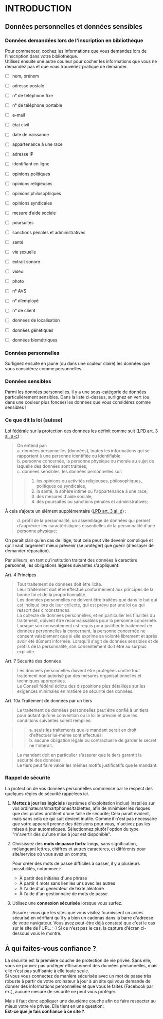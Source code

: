 # INTRODUCTION

## Données personnelles et données sensibles

### Données demandées lors de l'inscription en bibliothèque

Pour commencer, cochez les informations que vous demandez lors de l'inscription dans votre bibliothèque.   
Utilisez ensuite une autre couleur pour cocher les informations que vous ne demandez pas et que vous trouveriez pratique de demander.   

- [ ] nom, prénom
- [ ] adresse postale
- [ ] n° de téléphone fixe
- [ ] n° de téléphone portable
- [ ] e-mail
- [ ] état civil
- [ ] date de naissance
- [ ] appartenance à une race
- [ ] adresse IP
- [ ] identifiant en ligne
- [ ] opinions politiques
- [ ] opinions religieuses
- [ ] opinions philosophiques
- [ ] opinions syndicales
- [ ] mesure d’aide sociale
- [ ] poursuites
- [ ] sanctions pénales et administratives
- [ ] santé
- [ ] vie sexuelle
- [ ] extrait sonore
- [ ] vidéo
- [ ] photo
- [ ] n° AVS
- [ ] n° d’employé
- [ ] n° de client
- [ ] données de localisation
- [ ] données génétiques
- [ ] données biométriques





### Données personnelles

Surlignez ensuite en jaune (ou dans une couleur claire) les données que vous considérez comme personnelles.   

### Données sensibles

Parmi les données personnelles, il y a une sous-catégorie de données particulièrement sensibles. Dans la liste ci-dessus, surlignez en vert (ou dans une couleur plus foncée) les données que vous considérez comme sensibles !


### Ce que dit la loi (suisse)

Loi fédérale sur la protection des données les définit comme suit ([LPD art. 3 al. a-c](https://www.admin.ch/opc/fr/classified-compilation/19920153/index.html#a3)) :

> On entend par:   
> a. données personnelles (données), toutes les informations qui se rapportent à une personne identifiée ou identifiable;   
> b. personne concernée, la personne physique ou morale au sujet de laquelle des données sont traitées;   
> c. données sensibles, les données personnelles sur:   
> > 1. les opinions ou activités religieuses, philosophiques, politiques ou syndicales,   
> > 2. la santé, la sphère intime ou l'appartenance à une race,   
> > 3. des mesures d'aide sociale,   
> > 4. des poursuites ou sanctions pénales et administratives;   

À cela s’ajoute un élément supplémentaire ([LPD art. 3 al. d](https://www.admin.ch/opc/fr/classified-compilation/19920153/index.html#a3)) :

> d. profil de la personnalité, un assemblage de données qui permet d'apprécier les caractéristiques essentielles de la personnalité d'une personne physique;

On paraît clair qu'en cas de litige, tout cela peut vite devenir compliqué et qu'il vaut largement mieux prévenir (se protéger) que guérir (d'essayer de demander réparation).

Par ailleurs, en tant qu'institution traitant des données à caractère personnel, les obligations légales suivantes s'appliquent:

Art. 4 Principes

> Tout traitement de données doit être licite.   
> Leur traitement doit être effectué conformément aux principes de la bonne foi et de la proportionnalité.   
> Les données personnelles ne doivent être traitées que dans le but qui est indiqué lors de leur collecte, qui est prévu par une loi ou qui ressort des circonstances.   
> La collecte de données personnelles, et en particulier les finalités du traitement, doivent être reconnaissables pour la personne concernée.   
> Lorsque son consentement est requis pour justifier le traitement de données personnelles la concernant, la personne concernée ne consent valablement que si elle exprime sa volonté librement et après avoir été dûment informée. Lorsqu'il s'agit de données sensibles et de profils de la personnalité, son consentement doit être au surplus explicite.   

Art. 7 Sécurité des données

> Les données personnelles doivent être protégées contre tout traitement non autorisé par des mesures organisationnelles et techniques appropriées.   
> Le Conseil fédéral édicte des dispositions plus détaillées sur les exigences minimales en matière de sécurité des données.   

Art. 10a Traitement de données par un tiers

> Le traitement de données personnelles peut être confié à un tiers pour autant qu'une convention ou la loi le prévoie et que les conditions suivantes soient remplies:   

>> a. seuls les traitements que le mandant serait en droit d'effectuer lui-même sont effectués;   
>> b. aucune obligation légale ou contractuelle de garder le secret ne l'interdit.   

> Le mandant doit en particulier s'assurer que le tiers garantit la sécurité des données.   
> Le tiers peut faire valoir les mêmes motifs justificatifs que le mandant.   


### Rappel de sécurité

La protection de vos données personnelles commence par le respect des quelques règles de sécurité rappelées ici.

1. **Mettez à jour les logiciels** (systèmes d'exploitation inclus) installés sur vos ordinateurs/smartphones/tablettes, afin de minimiser les risques que des pirates profitent d'une faille de sécurité;
   Cela paraît évident, mais sans cela ce qui suit devient inutile. Comme il n'est pas nécessaire que votre appareil prenne des décisions pour vous, n'activez pas les mises à jour automatiques. Sélectionnez plutôt l'option du type "m'avertir dès qu'une mise à jour est disponible".

2. Choisissez des **mots de passe forts**: longs, sans signification, mélangeant lettres, chiffres et autres caractères, et différents pour site/service où vous avez un compte;

   Pour créer des mots de passe difficiles à casser, il y a plusieurs possibilités, notamment:   
   * À partir des initiales d'une phrase
   * À partir 4 mots sans lien les uns avec les autres
   * À l'aide d'un générateur de texte aléatoire
   * À l'aide d'un gestionnaire de mots de passe

3. Utilisez une **connexion sécurisée** lorsque vous surfez.

   Assurez-vous que les sites que vous visitez fournissent un accès sécurisé en vérifiant qu'il y a bien un cadenas dans la barre d'adreese de votre navigateur. Vous avez peut-être déjà constaté que c'est le cas sur le site de l'UPL. :-) Si ce n'est pas le cas, la capture d'écran ci-dessous vous le montre.


## À qui faites-vous confiance ?

La sécurité est la première couche de protection de vie privée. Sans elle, vous ne pouvez pas protéger efficacement des données personnelles, mais elle n'est pas suffisante à elle toute seule.   
Si vous vous connectez de manière sécurisée avec un mot de passe très robuste à partir de votre ordinateur à jour à un site qui vous demande de donner des informations personnelles et que vous le faites (Facebook par ex.), aucune mesure de sécurité ne peut vous protéger.

Mais il faut donc appliquer une deuxième couche afin de faire respecter au mieux votre vie privée. Elle tient en une question:   
**Est-ce que je fais confiance à ce site ?**.
